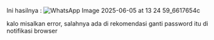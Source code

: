 Ini hasilnya : ![WhatsApp Image 2025-06-05 at 13 24 59_6617654c](https://github.com/user-attachments/assets/69da717c-3aef-4f4e-9f94-7259bdfd145b)

kalo misalkan error, salahnya ada di rekomendasi ganti password itu di notifikasi browser
